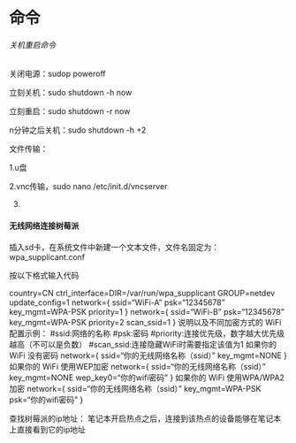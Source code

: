 # 命令

###### 关机重启命令

关闭电源：sudop  poweroff

立刻关机：sudo shutdown -h now

立刻重启：sudo shutdown -r now

n分钟之后关机：sudo shutdown -h +2



 文件传输：

1.u盘

2.vnc传输，sudo nano /etc/init.d/vncserver

3.

####  无线网络连接树莓派

插入sd卡，在系统文件中新建一个文本文件，文件名固定为：wpa_supplicant.conf

按以下格式输入代码

country=CN
ctrl_interface=DIR=/var/run/wpa_supplicant GROUP=netdev
update_config=1
network={
ssid=“WiFi-A”
psk=“12345678”
key_mgmt=WPA-PSK
priority=1
}
network={
ssid=“WiFi-B”
psk=“12345678”
key_mgmt=WPA-PSK
priority=2
scan_ssid=1
}
说明以及不同加密方式的 WiFi 配置示例：
#ssid:网络的名称
#psk:密码
#priority:连接优先级，数字越大优先级越高（不可以是负数）
#scan_ssid:连接隐藏WiFi时需要指定该值为1
如果你的 WiFi 没有密码
network={
ssid=“你的无线网络名称（ssid）”
key_mgmt=NONE
}
如果你的 WiFi 使用WEP加密
network={
ssid=“你的无线网络名称（ssid）”
key_mgmt=NONE
wep_key0=“你的wifi密码”
}
如果你的 WiFi 使用WPA/WPA2加密
network={
ssid=“你的无线网络名称（ssid）”
key_mgmt=WPA-PSK
psk=“你的wifi密码”
}

查找树莓派的ip地址：
笔记本开启热点之后，连接到该热点的设备能够在笔记本上直接看到它的ip地址